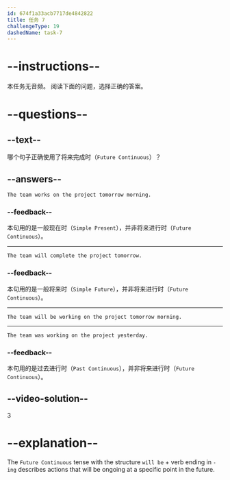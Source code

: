 ```yaml
---
id: 674f1a33acb7717de4842822
title: 任务 7
challengeType: 19
dashedName: task-7
---
```


# --instructions--

本任务无音频。 阅读下面的问题，选择正确的答案。

# --questions--

## --text--

哪个句子正确使用了将来完成时（`Future Continuous`）？

## --answers--

`The team works on the project tomorrow morning.`

### --feedback--

本句用的是一般现在时（`Simple Present`），并非将来进行时（`Future Continuous`）。

---

`The team will complete the project tomorrow.`

### --feedback--

本句用的是一般将来时（`Simple Future`），并非将来进行时（`Future Continuous`）。

---

`The team will be working on the project tomorrow morning.`

---

`The team was working on the project yesterday.`

### --feedback--

本句用的是过去进行时（`Past Continuous`），并非将来进行时（`Future Continuous`）。

## --video-solution--

3

# --explanation--

The `Future Continuous` tense with the structure `will be` + verb ending in `-ing` describes actions that will be ongoing at a specific point in the future.
